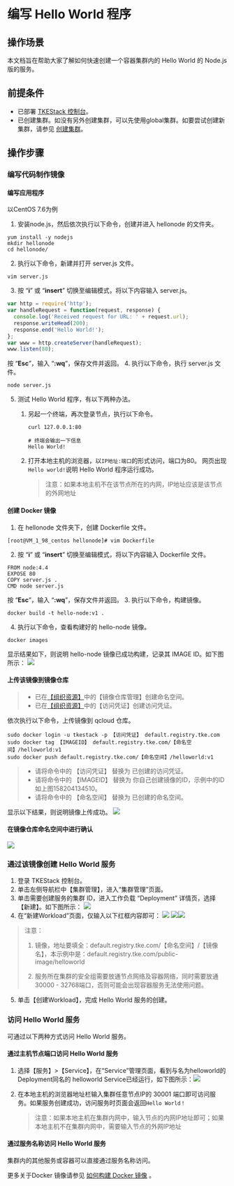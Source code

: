# 编写 Hello World 程序

## 操作场景

本文档旨在帮助大家了解如何快速创建一个容器集群内的 Hello World 的 Node.js 版的服务。

## 前提条件

- 已部署 [TKEStack 控制台](../../installation/installation-procedures.md)。
- 已创建集群。如没有另外创建集群，可以先使用global集群。如要尝试创建新集群，请参见 [创建集群](../../products/platform/cluster.md)。

## 操作步骤
### 编写代码制作镜像
#### 编写应用程序

以CentOS 7.6为例

1. 安装node.js，然后依次执行以下命令，创建并进入 hellonode 的文件夹。
```shell
yum install -y nodejs
mkdir hellonode
cd hellonode/
```
2. 执行以下命令，新建并打开 server.js 文件。
```
vim server.js
```
3. 按 “**i**” 或 “**insert**” 切换至编辑模式，将以下内容输入 server.js。
```js
var http = require('http');
var handleRequest = function(request, response) {
  console.log('Received request for URL: ' + request.url);
  response.writeHead(200);
  response.end('Hello World!');
};
var www = http.createServer(handleRequest);
www.listen(80);
```
按 “**Esc**”，输入 “**:wq**”，保存文件并返回。
4. 执行以下命令，执行 server.js 文件。
```shell
node server.js
```
5. 测试 Hello World 程序，有以下两种办法。

   1. 另起一个终端，再次登录节点，执行以下命令。

      ```
      curl 127.0.0.1:80
      
      # 终端会输出一下信息
      Hello World!
      ```

   2. 打开本地主机的浏览器，以`IP地址:端口`的形式访问，端口为80。
      网页出现`Hello world!`说明 Hello World 程序运行成功。

      > 注意：如果本地主机不在该节点所在的内网，IP地址应该是该节点的外网地址


#### 创建 Docker 镜像
1. 在 hellonode 文件夹下，创建 Dockerfile 文件。
```
[root@VM_1_98_centos hellonode]# vim Dockerfile
```
2. 按 “**i**” 或 “**insert**” 切换至编辑模式，将以下内容输入 Dockerfile 文件。
```shell
FROM node:4.4
EXPOSE 80
COPY server.js .
CMD node server.js
```
按 “**Esc**”，输入 “**:wq**”，保存文件并返回。
3. 执行以下命令，构建镜像。
```shell
docker build -t hello-node:v1 .
```
4. <span id="search">执行以下命令，查看构建好的 hello-node 镜像。</span>
```
docker images 
```
显示结果如下，则说明 hello-node 镜像已成功构建，记录其 IMAGE ID。如下图所示：
![](../../../../images/helloworld-3.png)


#### 上传该镜像到镜像仓库
>- 已在[【组织资源】](../../../zh-CN/products/platform/resource.md)中的【镜像仓库管理】创建命名空间。
>- 已在[【组织资源】](../../../zh-CN/products/platform/resource.md)中的【访问凭证】创建访问凭证。

依次执行以下命令，上传镜像到 qcloud 仓库。
```shell
sudo docker login -u tkestack -p 【访问凭证】 default.registry.tke.com
sudo docker tag 【IMAGEID】 default.registry.tke.com/【命名空间】/helloworld:v1
sudo docker push default.registry.tke.com/【命名空间】/helloworld:v1
```
>- 请将命令中的 【访问凭证】 替换为 已创建的访问凭证。
>- 请将命令中的 【IMAGEID】 替换为 你自己创建镜像的ID，示例中的ID如上图158204134510。
>- 请将命令中的 【命名空间】 替换为 已创建的命名空间。
>
显示以下结果，则说明镜像上传成功。
![](../../../../images/helloworld-4.png)

#### 在镜像仓库命名空间中进行确认

![](../../../../images/helloworld-6.png)



### 通过该镜像创建 Hello World 服务

1. 登录 TKEStack 控制台。
2. 单击左侧导航栏中【集群管理】，进入“集群管理”页面。
2. 单击需要创建服务的集群 ID，进入工作负载 “Deployment” 详情页，选择【新建】。如下图所示：
![](../../../../images/helloworld-5.png)
4. 在“新建Workload”页面，仅输入以下红框内容即可：
   ![](../../../../images/helloworld-8.png)
   ![](../../../../images/helloworld-7.png)![](../../../../images/helloworld-10.png)
 >注意：
 >
 >1. 镜像，地址要填全：default.registry.tke.com/【命名空间】/【镜像名】，本示例中是：default.registry.tke.com/public-image/helloworld
 >
 >2. 服务所在集群的安全组需要放通节点网络及容器网络，同时需要放通30000 - 32768端口，否则可能会出现容器服务无法使用问题。
5. 单击【创建Workload】，完成 Hello World 服务的创建。

### 访问 Hello World 服务 
可通过以下两种方式访问 Hello World 服务。
#### 通过主机节点端口访问 Hello World 服务
1. 选择【服务】>【Service】，在“Service”管理页面，看到与名为helloworld的Deployment同名的 helloworld Service已经运行，如下图所示：![](../../../../images/helloworld-11.png)

2. 在本地主机的浏览器地址栏输入集群任意节点IP的 30001 端口即可访问服务。如果服务创建成功，访问服务时页面会返回` Hello World！ `

   > 注意：如果本地主机在集群内网中，输入节点的内网IP地址即可；如果本地主机不在集群内网中，需要输入节点的外网IP地址

#### 通过服务名称访问 Hello World 服务

集群内的其他服务或容器可以直接通过服务名称访问。





更多关于Docker 镜像请参见 [如何构建 Docker 镜像](https://github.com/tkestack/docs/blob/master/QuickStart/%E5%85%A5%E9%97%A8%E7%A4%BA%E4%BE%8B/%E5%A6%82%E4%BD%95%E6%9E%84%E5%BB%BAdocker%E9%95%9C%E5%83%8F.md) 。